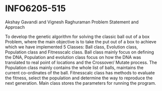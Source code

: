 # INFO6205-515
Akshay Gavandi and Vignesh Raghuraman
Problem Statement and Approach

To develop the genetic algorithm for solving the classic ball out of a box Problem, where the main objective is to take the put out of a box to achieve which we have implemented 5 Classes: Ball class, Evolution class, Population class and Fitnesscalc class. Ball class mainly focus on defining the DNA, Population and evolution class focus on how the DNA was translated to real point of locations and the Crossover/ Mutate process. The Population class mainly contains the whole list of balls, maintains the current co-ordinates of the ball. Fitnesscalc class has methods to evaluate the fitness, select the population and determine the way to reproduce the next generation. Main class stores the parameters for running the program.
